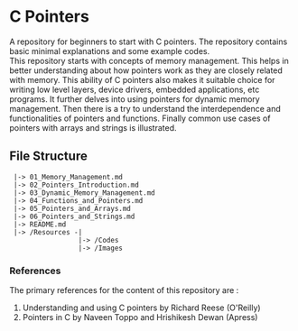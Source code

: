 # C Pointers
A repository for beginners to start with C pointers. The repository contains basic minimal explanations and some example codes.<br>
This repository starts with concepts of memory management. This helps in better understanding about how pointers work as they are closely related with memory. This ability of C pointers also makes it suitable choice for writing low level layers, device drivers, embedded applications, etc programs. It further delves into using pointers for dynamic memory management. Then there is a try to understand the interdependence and functionalities of pointers and functions. Finally common use cases of pointers with arrays and strings is illustrated.
## File Structure
```
 |-> 01_Memory_Management.md
 |-> 02_Pointers_Introduction.md
 |-> 03_Dynamic_Memory_Management.md
 |-> 04_Functions_and_Pointers.md
 |-> 05_Pointers_and_Arrays.md
 |-> 06_Pointers_and_Strings.md
 |-> README.md
 |-> /Resources -|
                 |-> /Codes
                 |-> /Images
 ```
### References
The primary references for the content of this repository are :<br>
1. Understanding and using C pointers by Richard Reese (O'Reilly)
2. Pointers in C by Naveen Toppo and Hrishikesh Dewan (Apress)  